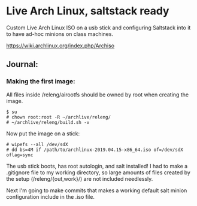 # Live Arch Linux, saltstack ready
Custom Live Arch Linux ISO on a usb stick
and configuring Saltstack into it to have ad-hoc minions on class machines.

https://wiki.archlinux.org/index.php/Archiso

## Journal:

### Making the first image:

All files inside /releng/airootfs should be owned by root when creating the
image.


	$ su
	# chown root:root -R ~/archlive/releng/
	# ~/archlive/releng/build.sh -v

Now put the image on a stick:

	# wipefs --all /dev/sdX
	# dd bs=4M if /path/to/archlinux-2019.04.15-x86_64.iso of=/dev/sdX oflag=sync

The usb stick boots, has root autologin, and salt installed!
I had to make a .gitignore file to my working directory, so large amounts
of files created by the setup (/releng/{out,work}/) are not included needlessly.

Next I'm going to make commits that makes a working default salt minion
configuration include in the .iso file.